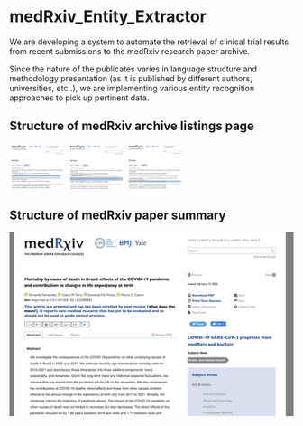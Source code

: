 # medRxiv_Entity_Extractor

We are developing a system to automate the retrieval of clinical trial results from recent submissions to the medRxiv research paper archive.

Since the nature of the publicates varies in language structure and methodology presentation (as it is published by different authors, universities, etc..), we are implementing various entity recognition approaches to pick up pertinent data.


## Structure of medRxiv archive listings page

<p float="left">
  <img src="./img/main1.png" width="100" />
  <img src="./img/main2.png" width="100" /> 
  <img src="./img/main3.png" width="100" />
</p>

## Structure of medRxiv paper summary

![Screenshot](./img/article1.png)